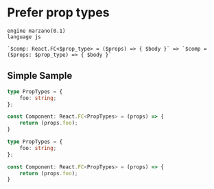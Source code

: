 # Prefer prop types

```grit
engine marzano(0.1)
language js

`$comp: React.FC<$prop_type> = ($props) => { $body }` => `$comp = ($props: $prop_type) => { $body }`
```

## Simple Sample

```ts
type PropTypes = {
    foo: string;
};

const Component: React.FC<PropTypes> = (props) => {
    return (props.foo);
}
```

```ts
type PropTypes = {
    foo: string;
};

const Component: React.FC<PropTypes> = (props) => {
    return (props.foo);
}
```